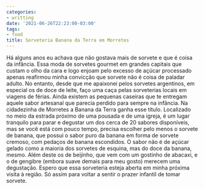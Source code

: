 ```yaml
---
categories:
- writting
date: '2021-06-26T22:23:00-03:00'
tags:
- food
title: Sorveteria Banana da Terra em Morretes
---
```


Há alguns anos eu achava que não gostava mais de sorvete e que é coisa da infância. Essa moda de sorvetes gourmet em grandes capitais que custam o olho da cara e logo enjoam pelo excesso de açúcar processado apenas reafirmou minha convicção que sorvete não é coisa de paladar adulto.  No entanto, desde que me apaixonei pelos sorvetes argentinos, em especial os de doce de leite, faço uma caça pelas sorveterias locais em viagens de férias. Ainda existem as pequenas caseiras que te entregam aquele sabor artesanal que parecia perdido para sempre na infância. Na cidadezinha de Morretes a Banana da Terra ganha esse título. Localizado no meio da estrada próximo de uma pousada e de uma igreja, é um lugar tranquilo para parar e degustar um dos cerca de 20 sabores disponíveis, mas se você está com pouco tempo, precisa escolher pelo menos o sorvete de banana, que possui o sabor puro da banana em forma de sorvete cremoso, com pedaços de banana escondidos. O sabor não é de açúcar gelado como a maioria dos sorvetes de esquina, mas do doce da banana, mesmo. Além deste os de beijinho, que vem com um gostinho de abacaxi, e o de gengibre (embora suave demais para meu gosto) merecem uma degustação. Espero que essa sorveteria esteja aberta em minha próxima visita à região. Só assim para voltar a sentir o prazer infantil de tomar sorvete.

